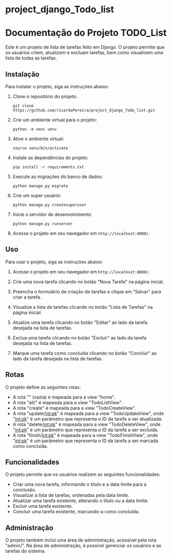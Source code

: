 # project_django_Todo_list


# Documentação do Projeto TODO_List

Este é um projeto de lista de tarefas feito em Django. O projeto permite que os usuários criem, atualizem e excluam tarefas, bem como visualizem uma lista de todas as tarefas.

## Instalação

Para instalar o projeto, siga as instruções abaixo:

1. Clone o repositório do projeto:

   ```
   git clone https://github.com/r1cardoPereira/project_django_Todo_list.git
   ```

2. Crie um ambiente virtual para o projeto:

   ```
   python -m venv venv
   ```

3. Ative o ambiente virtual:

   ```
   source venv/bin/activate
   ```

4. Instale as dependências do projeto:

   ```
   pip install -r requirements.txt
   ```

5. Execute as migrações do banco de dados:

   ```
   python manage.py migrate
   ```
6. Crie um super usuário:

   ```
   python manage.py createsuperuser
   ```   

7. Inicie o servidor de desenvolvimento:

   ```
   python manage.py runserver
   ```

8. Acesse o projeto em seu navegador em `http://localhost:8000/`.

## Uso

Para usar o projeto, siga as instruções abaixo:

1. Acesse o projeto em seu navegador em `http://localhost:8000/`.

2. Crie uma nova tarefa clicando no botão "Nova Tarefa" na página inicial.

3. Preencha o formulário de criação de tarefas e clique em "Salvar" para criar a tarefa.

4. Visualize a lista de tarefas clicando no botão "Lista de Tarefas" na página inicial.

5. Atualize uma tarefa clicando no botão "Editar" ao lado da tarefa desejada na lista de tarefas.

6. Exclua uma tarefa clicando no botão "Excluir" ao lado da tarefa desejada na lista de tarefas.

7. Marque uma tarefa como concluída clicando no botão "Concluir" ao lado da tarefa desejada na lista de tarefas.

## Rotas

O projeto define as seguintes rotas:

- A rota "" (vazia) é mapeada para a view "home".
- A rota "all/" é mapeada para a view "TodoListView".
- A rota "create" é mapeada para a view "TodoCreateView".
- A rota "update/<int:pk>" é mapeada para a view "TodoUpdateView", onde "<int:pk>" é um parâmetro que representa o ID da tarefa a ser atualizada.
- A rota "delete/<int:pk>" é mapeada para a view "TodoDeleteView", onde "<int:pk>" é um parâmetro que representa o ID da tarefa a ser excluída.
- A rota "finish/<int:pk>" é mapeada para a view "TodoFinishView", onde "<int:pk>" é um parâmetro que representa o ID da tarefa a ser marcada como concluída.


## Funcionalidades

O projeto permite que os usuários realizem as seguintes funcionalidades:

- Criar uma nova tarefa, informando o título e a data limite para a conclusão.
- Visualizar a lista de tarefas, ordenadas pela data limite.
- Atualizar uma tarefa existente, alterando o título ou a data limite.
- Excluir uma tarefa existente.
- Concluir uma tarefa existente, marcando-a como concluída.

## Administração

O projeto também inclui uma área de administração, acessível pela rota "admin/". Na área de administração, é possível gerenciar os usuários e as tarefas do sistema.